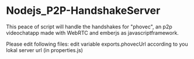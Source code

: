 Nodejs_P2P-HandshakeServer
==========================

This peace of script will handle the handshakes for "phovec", an p2p videochatapp made with WebRTC and emberjs as javascriptframework.

Please edit following files:
edit variable exports.phovecUrl according to you lokal server url (in properties.js)
